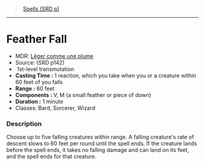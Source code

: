 ﻿---
!SpellItem
Family: SpellVO
Level: 1
Type: transmutation
CastingTime: 1 reaction, which you take when you or a creature within 60 feet of you falls
Range: 60 feet
Components: V, M (a small feather or piece of down)
Duration: 1 minute
Classes: Bard, Sorcerer, Wizard
Id: spells_vo.md#feather-fall
ParentLink: spells_vo.md#spells-srd-p
Name: Feather Fall
ParentName: Spells (SRD p)
NameLevel: 1
AltName: '[Léger comme une plume](hd_spells_leger_comme_une_plume.md)'
Source: (SRD p142)
Attributes: {}
---
> [Spells (SRD p)](srd_spells.md)

---

# Feather Fall

- MDR: [Léger comme une plume](hd_spells_leger_comme_une_plume.md)
- Source: (SRD p142)
-  1st-level transmutation
- **Casting Time :** 1 reaction, which you take when you or a creature within 60 feet of you falls
- **Range :** 60 feet
- **Components :** V, M (a small feather or piece of down)
- **Duration :** 1 minute
- Classes: Bard, Sorcerer, Wizard

### Description

Choose up to five falling creatures within range. A falling creature's rate of descent slows to 60 feet per round until the spell ends. If the creature lands before the spell ends, it takes no falling damage and can land on its feet, and the spell ends for that creature.

